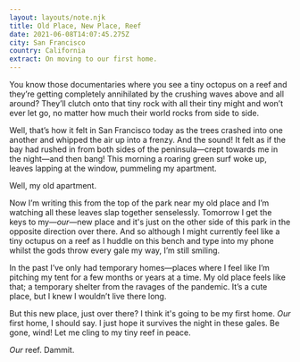 ```yaml
---
layout: layouts/note.njk
title: Old Place, New Place, Reef
date: 2021-06-08T14:07:45.275Z
city: San Francisco
country: California
extract: On moving to our first home.
---
```


You know those documentaries where you see a tiny octopus on a reef and they’re getting completely annihilated by the crushing waves above and all around? They’ll clutch onto that tiny rock with all their tiny might and won’t ever let go, no matter how much their world rocks from side to side.

Well, that’s how it felt in San Francisco today as the trees crashed into one another and whipped the air up into a frenzy. And the sound! It felt as if the bay had rushed in from both sides of the peninsula—crept towards me in the night—and then bang! This morning a roaring green surf woke up, leaves lapping at the window, pummeling my apartment.

Well, my old apartment.

Now I’m writing this from the top of the park near my old place and I’m watching all these leaves slap together senselessly. Tomorrow I get the keys to my—_our_—new place and it's just on the other side of this park in the opposite direction over there. And so although I might currently feel like a tiny octupus on a reef as I huddle on this bench and type into my phone whilst the gods throw every gale my way, I’m still smiling.

In the past I’ve only had temporary homes—places where I feel like I’m pitching my tent for a few months or years at a time. My old place feels like that; a temporary shelter from the ravages of the pandemic. It’s a cute place, but I knew I wouldn’t live there long.

But this new place, just over there? I think it's going to be my first home. _Our_ first home, I should say. I just hope it survives the night in these gales. Be gone, wind! Let me cling to my tiny reef in peace.

_Our_ reef. Dammit.
